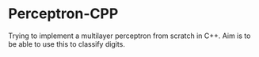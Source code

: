 # Perceptron-CPP
Trying to implement a multilayer perceptron from scratch in C++. Aim is to be able to use this to classify digits.
